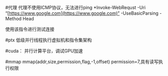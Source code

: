 #代理
代理不使用ICMP协议，无法进行ping
*Invoke-WebRequst -Uri “[https://www.google.com](https://www.google.com)” -UseBasicParsing -Method Head

使用该指令进行测试连接

#ptx
低级并行线程执行虚拟机和指令集架构

#cuda：
并行计算平台，调试GPU加速

#mmap 
mmap(addr,size,permission,flag,-1,offset)
permission=7,具有读写执行权限